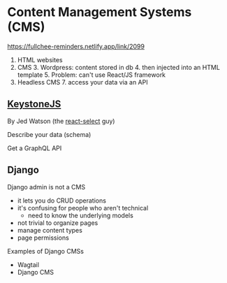 # Content Management Systems (CMS)

https://fullchee-reminders.netlify.app/link/2099

1. HTML websites
2. CMS 3. Wordpress: content stored in db 4. then injected into an HTML template 5. Problem: can't use React/JS framework
3. Headless CMS 7. access your data via an API

## [KeystoneJS](https://keystonejs.com/)

By Jed Watson (the [react-select](https://react-select.com/home) guy)

Describe your data (schema)

Get a GraphQL API

## Django

Django admin is not a CMS

-   it lets you do CRUD operations
-   it's confusing for people who aren't technical
    -   need to know the underlying models
-   not trivial to organize pages
-   manage content types
-   page permissions

Examples of Django CMSs

-   Wagtail
-   Django CMS
